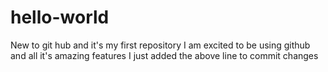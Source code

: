 # hello-world
New to git hub and it's my first repository
I am excited to be using github and all it's amazing features
I just added the above line to commit changes
